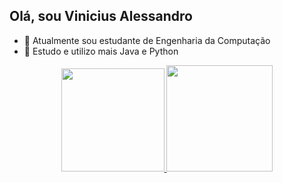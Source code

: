 ## Olá, sou Vinicius Alessandro 

- 🔭 Atualmente sou estudante de Engenharia da Computação
- 🌱 Estudo e utilizo mais Java e Python

<div align="center">
  <a href="https://github.com/Piripa">
  <img height="165em" src="https://github-readme-stats.vercel.app/api?username=GabrielF13&show_icons=true&theme=dracula&include_all_commits=true&count_private=true"/>
  <img height="170em" src="https://github-readme-stats.vercel.app/api/top-langs/?username=GabrielF13&layout=compact&langs_count=7&theme=dracula"/>
</div>

